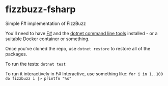 # fizzbuzz-fsharp
Simple F# implementation of FizzBuzz

You'll need to have [F#](http://fsharp.org/use/mac/) and the [dotnet command line tools](https://docs.microsoft.com/en-us/dotnet/articles/core/tools/) installed - or a suitable Docker container or something.

Once you've cloned the repo, use `dotnet restore` to restore all of the packages.

To run the tests: `dotnet test`

To run it interactively in F# Interactive, use something like: `for i in 1..100 do fizzbuzz i |> printfn "%s"`
